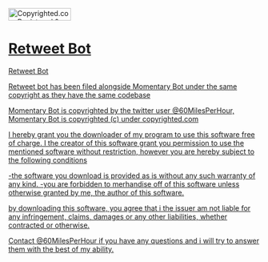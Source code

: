 <a class="copyrighted-badge" title="Copyrighted.com Registered &amp; Protected" target="_blank" href="https://www.copyrighted.com/work/tw3Gz3jjK5iYWsDj"><img alt="Copyrighted.com Registered &amp; Protected" border="0" width="125" height="25" srcset="https://static.copyrighted.com/badges/125x25/01_1_2x.png 2x" src="https://static.copyrighted.com/badges/125x25/01_1.png" />
# Retweet Bot
Retweet Bot

Retweet bot has been filed alongside Momentary Bot under the same copyright as they have the same codebase

Momentary Bot is copyrighted by the twitter user @60MilesPerHour, Momentary Bot is copyrighted (c) under copyrighted.com


I hereby grant you the downloader of my program to use this software free of
charge. I the creator of this software grant you permission to use the mentioned
software without restriction, however you are hereby subject to the following conditions

-the software you download is provided as is without any such warranty of any kind.
-you are forbidden to merhandise off of this software unless otherwise granted by me, the author of this software.

by downloading this software, you agree that i the issuer am not liable for any infringement,
claims, damages or any other liabilities, whether contracted or otherwise.

Contact @60MilesPerHour if you have any questions and i will try to answer them with the best of my ability.

